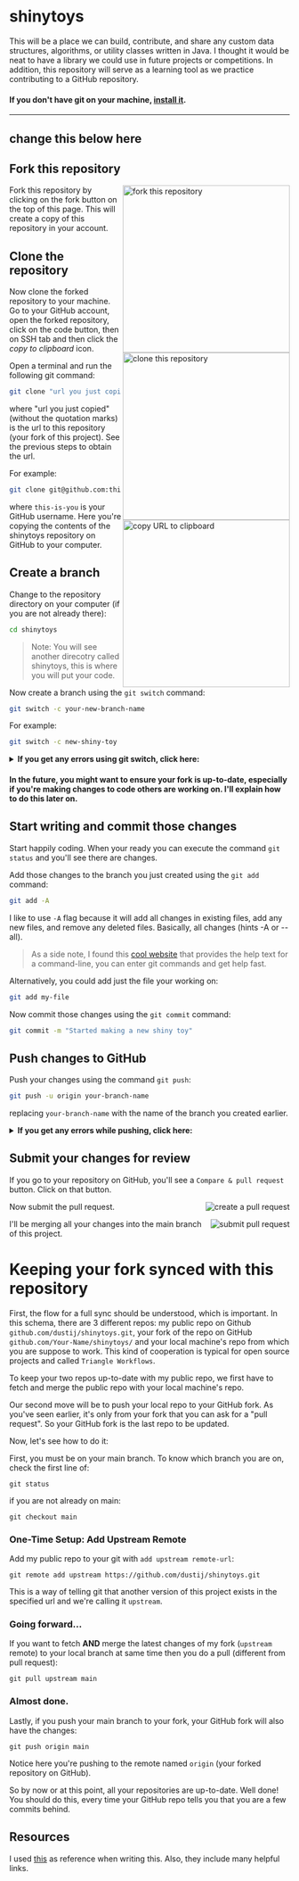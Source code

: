 # shinytoys

This will be a place we can build, contribute, and share any custom data structures, algorithms, or utility classes written in Java. I thought it would be neat to have a library we could use in future projects or competitions. In addition, this repository will serve as a learning tool as we practice contributing to a GitHub repository.

#### If you don't have git on your machine, [install it](https://docs.github.com/en/get-started/quickstart/set-up-git).

---

## change this below here

## Fork this repository

<img align="right" width="300" src="https://firstcontributions.github.io/assets/Readme/fork.png" alt="fork this repository" />

Fork this repository by clicking on the fork button on the top of this page.
This will create a copy of this repository in your account.

## Clone the repository

<img align="right" width="300" src="https://firstcontributions.github.io/assets/Readme/clone.png" alt="clone this repository" />

Now clone the forked repository to your machine. Go to your GitHub account, open the forked repository, click on the code button, then on SSH tab and then click the _copy to clipboard_ icon.

Open a terminal and run the following git command:

```bash
git clone "url you just copied"
```

where "url you just copied" (without the quotation marks) is the url to this repository (your fork of this project). See the previous steps to obtain the url.

<img align="right" width="300" src="https://firstcontributions.github.io/assets/Readme/copy-to-clipboard.png" alt="copy URL to clipboard" />

For example:

```bash
git clone git@github.com:this-is-you/shinytoys.git
```

where `this-is-you` is your GitHub username. Here you're copying the contents of the shinytoys repository on GitHub to your computer.

## Create a branch

Change to the repository directory on your computer (if you are not already there):

```bash
cd shinytoys
```

> Note: You will see another direcotry called shinytoys, this is where you will put your code.

Now create a branch using the `git switch` command:

```bash
git switch -c your-new-branch-name
```

For example:

```bash
git switch -c new-shiny-toy
```

<details>
<summary> <strong>If you get any errors using git switch, click here:</strong> </summary>

If the error message "Git: `switch` is not a git command. See `git –help`" appears, it's likely because you're using an older version of git.

In this case, try to use `git checkout` instead:

```bash
git checkout -b your-new-branch-name
```

</details>

#### In the future, you might want to ensure your fork is up-to-date, especially if you're making changes to code others are working on. I'll explain how to do this later on.

## Start writing and commit those changes

Start happily coding. When your ready you can execute the command `git status` and you'll see there are changes.

Add those changes to the branch you just created using the `git add` command:

```bash
git add -A
```

I like to use `-A` flag because it will add all changes in existing files, add any new files, and remove any deleted files. Basically, all changes (hints -A or --all).

> As a side note, I found this [cool website](https://explainshell.com/) that provides the help text for a command-line, you can enter git commands and get help fast.

Alternatively, you could add just the file your working on:

```bash
git add my-file
```

Now commit those changes using the `git commit` command:

```bash
git commit -m "Started making a new shiny toy"
```

## Push changes to GitHub

Push your changes using the command `git push`:

```bash
git push -u origin your-branch-name
```

replacing `your-branch-name` with the name of the branch you created earlier.

<details>
<summary> <strong>If you get any errors while pushing, click here:</strong> </summary>

-   ### Authentication Error

         <pre>remote: Support for password authentication was removed on August 13, 2021. Please use a personal access token instead.

    remote: Please see https://github.blog/2020-12-15-token-authentication-requirements-for-git-operations/ for more information.
    fatal: Authentication failed for 'https://github.com/<your-username>/first-contributions.git/'</pre>
    Go to [GitHub's tutorial](https://docs.github.com/en/authentication/connecting-to-github-with-ssh/adding-a-new-ssh-key-to-your-github-account) on generating and configuring an SSH key to your account.

    Also, you might want to run 'git remote -v' to check your remote address.

    If it looks anything like this:
      <pre>origin	https://github.com/your-username/your_repo.git (fetch)
      origin	https://github.com/your-username/your_repo.git (push)</pre>

    change it using this command:

    ```bash
    git remote set-url origin git@github.com:your-username/your_repo.git
    ```

    Otherwise you'll still get prompted for username and password and get authentication error.
    </details>

## Submit your changes for review

If you go to your repository on GitHub, you'll see a `Compare & pull request` button. Click on that button.

<img style="float: right;" src="https://firstcontributions.github.io/assets/Readme/compare-and-pull.png" alt="create a pull request" />

Now submit the pull request.

<img style="float: right;" src="https://firstcontributions.github.io/assets/Readme/submit-pull-request.png" alt="submit pull request" />

I'll be merging all your changes into the main branch of this project.

# Keeping your fork synced with this repository

First, the flow for a full sync should be understood, which is important. In this schema, there are 3 different repos: my public repo on Github `github.com/dustij/shinytoys.git`, your fork of the repo on GitHub `github.com/Your-Name/shinytoys/` and your local machine's repo from which you are suppose to work. This kind of cooperation is typical for open source projects and called `Triangle Workflows`.

To keep your two repos up-to-date with my public repo, we first have to fetch and merge the public repo with your local machine's repo.

Our second move will be to push your local repo to your GitHub fork. As you've seen earlier, it's only from your fork that you can ask for a "pull request". So your GitHub fork is the last repo to be updated.

Now, let's see how to do it:

First, you must be on your main branch. To know which branch you are on, check the first line of:

```
git status
```

if you are not already on main:

```
git checkout main
```

### One-Time Setup: Add Upstream Remote

Add my public repo to your git with `add upstream remote-url`:

```
git remote add upstream https://github.com/dustij/shinytoys.git
```

This is a way of telling git that another version of this project exists in the specified url and we're calling it `upstream`.

### Going forward...

If you want to fetch **AND** merge the latest changes of my fork (`upstream` remote) to your local branch at same time then you do a pull (different from pull request):

```
git pull upstream main
```

### Almost done.

Lastly, if you push your main branch to your fork, your GitHub fork will also have the changes:

```
git push origin main
```

Notice here you're pushing to the remote named `origin` (your forked repository on GitHub).

So by now or at this point, all your repositories are up-to-date. Well done! You should do this, every time your GitHub repo tells you that you are a few commits behind.

## Resources

I used [this](https://github.com/firstcontributions/first-contributions) as reference when writing this. Also, they include many helpful links.
